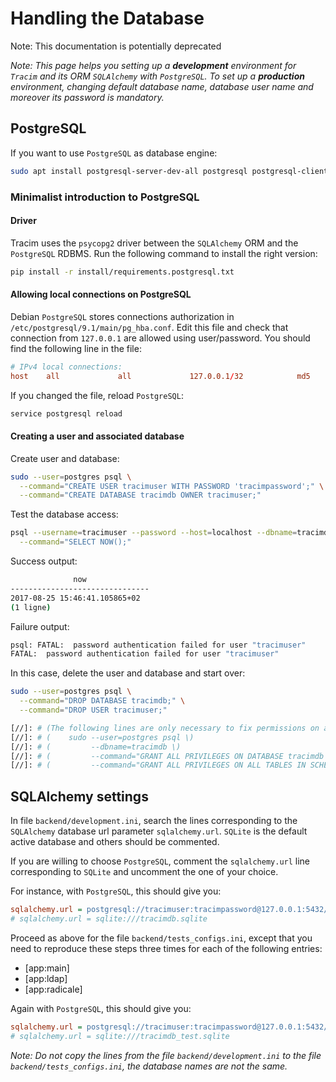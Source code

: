 # Handling the Database

Note: This documentation is potentially deprecated

_Note: This page helps you setting up a **development** environment for `Tracim` and its ORM `SQLAlchemy` with `PostgreSQL`. To set up a **production** environment, changing default database name, database user name and moreover its password is mandatory._

## PostgreSQL

If you want to use `PostgreSQL` as database engine:

```bash
sudo apt install postgresql-server-dev-all postgresql postgresql-client
```

### Minimalist introduction to PostgreSQL

#### Driver

Tracim uses the `psycopg2` driver between the `SQLAlchemy` ORM and the `PostgreSQL` RDBMS. Run the following command to install the right version:

```bash
pip install -r install/requirements.postgresql.txt
```

#### Allowing local connections on PostgreSQL

Debian `PostgreSQL` stores connections authorization in `/etc/postgresql/9.1/main/pg_hba.conf`. Edit this file and check that connection from `127.0.0.1` are allowed using user/password. You should find the following line in the file:

```conf
# IPv4 local connections:
host    all             all             127.0.0.1/32            md5
```

If you changed the file, reload `PostgreSQL`:

```bash
service postgresql reload
```

#### Creating a user and associated database

Create user and database:

```bash
sudo --user=postgres psql \
  --command="CREATE USER tracimuser WITH PASSWORD 'tracimpassword';" \
  --command="CREATE DATABASE tracimdb OWNER tracimuser;"
```

Test the database access:

```bash
psql --username=tracimuser --password --host=localhost --dbname=tracimdb \
  --command="SELECT NOW();"
```

Success output:

```bash
              now
-------------------------------
2017-08-25 15:46:41.105865+02
(1 ligne)
```

Failure output:

```bash
psql: FATAL:  password authentication failed for user "tracimuser"
FATAL:  password authentication failed for user "tracimuser"
```

In this case, delete the user and database and start over:

```bash
sudo --user=postgres psql \
  --command="DROP DATABASE tracimdb;" \
  --command="DROP USER tracimuser;"
```

```bash
[//]: # (The following lines are only necessary to fix permissions on an existing database:)
[//]: # (    sudo --user=postgres psql \)
[//]: # (         --dbname=tracimdb \)
[//]: # (         --command="GRANT ALL PRIVILEGES ON DATABASE tracimdb TO tracimuser;" \)
[//]: # (         --command="GRANT ALL PRIVILEGES ON ALL TABLES IN SCHEMA public TO tracimuser;")
```

## SQLAlchemy settings

In file `backend/development.ini`, search the lines corresponding to the `SQLAlchemy` database url parameter `sqlalchemy.url`. `SQLite` is the default active database and others should be commented.

If you are willing to choose `PostgreSQL`, comment the `sqlalchemy.url` line corresponding to `SQLite` and uncomment the one of your choice.

For instance, with `PostgreSQL`, this should give you:

```ini
sqlalchemy.url = postgresql://tracimuser:tracimpassword@127.0.0.1:5432/tracimdb?client_encoding=utf8
# sqlalchemy.url = sqlite:///tracimdb.sqlite
```

Proceed as above for the file `backend/tests_configs.ini`, except that you need to reproduce these steps three times for each of the following entries:

- [app:main]
- [app:ldap]
- [app:radicale]

Again with `PostgreSQL`, this should give you:

```ini
sqlalchemy.url = postgresql://tracimuser:tracimpassword@127.0.0.1:5432/tracimdb_test?client_encoding=utf8
# sqlalchemy.url = sqlite:///tracimdb_test.sqlite
```

_Note: Do not copy the lines from the file `backend/development.ini` to the file `backend/tests_configs.ini`, the database names are not the same._
